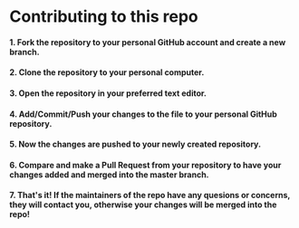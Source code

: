 # Contributing to this repo


#### 1. Fork the repository to your personal GitHub account and create a new branch.
#### 2. Clone the repository to your personal computer.
#### 3. Open the repository in your preferred text editor.
#### 4. Add/Commit/Push your changes to the file to your personal GitHub repository.
#### 5. Now the changes are pushed to your newly created repository.
#### 6. Compare and make a Pull Request from your repository to have your changes added and merged into the master branch.
#### 7. That's it! If the maintainers of the repo have any quesions or concerns, they will contact you, otherwise your changes will be merged into the repo!
